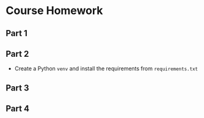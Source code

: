 # Course Homework

## Part 1

## Part 2
- Create a Python `venv` and install the requirements from `requirements.txt`

## Part 3

## Part 4